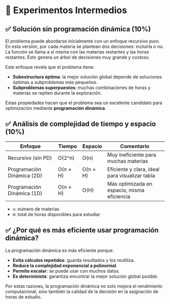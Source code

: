 # 🧪 Experimentos Intermedios

## ✅ Solución sin programación dinámica (10%)

El problema puede abordarse inicialmente con un enfoque recursivo puro. En esta versión, por cada materia se plantean dos decisiones: incluirla o no. La función se llama a sí misma con las materias restantes y las horas restantes. Esto genera un árbol de decisiones muy grande y costoso.

Este enfoque revela que el problema tiene:
- **Subestructura óptima**: la mejor solución global depende de soluciones óptimas a subproblemas más pequeños.
- **Subproblemas superpuestos**: muchas combinaciones de horas y materias se repiten durante la exploración.

Estas propiedades hacen que el problema sea un excelente candidato para optimización mediante **programación dinámica**.

## ✅ Análisis de complejidad de tiempo y espacio (10%)

| Enfoque                        | Tiempo      | Espacio     | Comentario                                      |
|-------------------------------|-------------|-------------|-------------------------------------------------|
| Recursivo (sin PD)            | O(2^n)      | O(n)        | Muy ineficiente para muchas materias            |
| Programación Dinámica (2D)    | O(n × H)    | O(n × H)    | Eficiente y clara, ideal para visualizar tabla  |
| Programación Dinámica (1D)    | O(n × H)    | O(H)        | Más optimizada en espacio, misma eficiencia     |

- `n`: número de materias  
- `H`: total de horas disponibles para estudiar

## ✅ ¿Por qué es más eficiente usar programación dinámica?

La programación dinámica es más eficiente porque:

- **Evita cálculos repetidos**: guarda resultados y los reutiliza.
- **Reduce la complejidad exponencial a polinomial**.
- **Permite escalar**: se puede usar con muchos datos.
- **Es determinista**: garantiza encontrar la mejor solución global posible.

Por estas razones, la programación dinámica no solo mejora el rendimiento computacional, sino también la calidad de la decisión en la asignación de horas de estudio.
